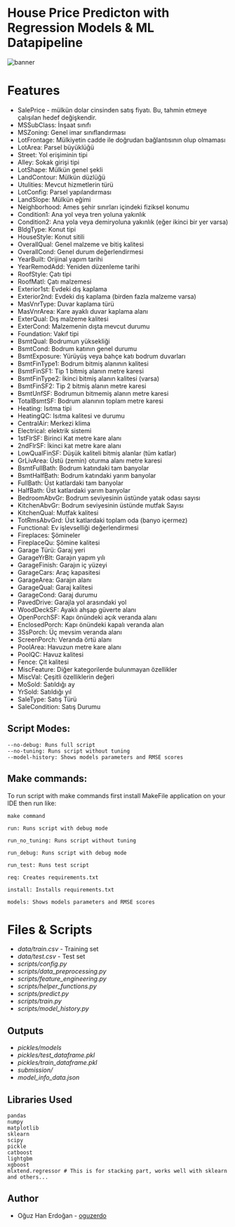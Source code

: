 # House Price Predicton with Regression Models & ML Datapipeline


![banner](https://storage.googleapis.com/kaggle-competitions/kaggle/5407/media/housesbanner.png)



# Features

- SalePrice - mülkün dolar cinsinden satış fiyatı. Bu, tahmin etmeye çalışılan hedef değişkendir.
- MSSubClass: İnşaat sınıfı
- MSZoning: Genel imar sınıflandırması
- LotFrontage: Mülkiyetin cadde ile doğrudan bağlantısının olup olmaması
- LotArea: Parsel büyüklüğü
- Street: Yol erişiminin tipi
- Alley: Sokak girişi tipi
- LotShape: Mülkün genel şekli
- LandContour: Mülkün düzlüğü
- Utulities: Mevcut hizmetlerin türü
- LotConfig: Parsel yapılandırması
- LandSlope: Mülkün eğimi
- Neighborhood: Ames şehir sınırları içindeki fiziksel konumu
- Condition1: Ana yol veya tren yoluna yakınlık
- Condition2: Ana yola veya demiryoluna yakınlık (eğer ikinci bir yer varsa)
- BldgType: Konut tipi
- HouseStyle: Konut sitili
- OverallQual: Genel malzeme ve bitiş kalitesi
- OverallCond: Genel durum değerlendirmesi
- YearBuilt: Orijinal yapım tarihi
- YearRemodAdd: Yeniden düzenleme tarihi
- RoofStyle: Çatı tipi
- RoofMatl: Çatı malzemesi
- Exterior1st: Evdeki dış kaplama
- Exterior2nd: Evdeki dış kaplama (birden fazla malzeme varsa)
- MasVnrType: Duvar kaplama türü
- MasVnrArea: Kare ayaklı duvar kaplama alanı
- ExterQual: Dış malzeme kalitesi
- ExterCond: Malzemenin dışta mevcut durumu
- Foundation: Vakıf tipi
- BsmtQual: Bodrumun yüksekliği
- BsmtCond: Bodrum katının genel durumu
- BsmtExposure: Yürüyüş veya bahçe katı bodrum duvarları
- BsmtFinType1: Bodrum bitmiş alanının kalitesi
- BsmtFinSF1: Tip 1 bitmiş alanın metre karesi
- BsmtFinType2: İkinci bitmiş alanın kalitesi (varsa)
- BsmtFinSF2: Tip 2 bitmiş alanın metre karesi
- BsmtUnfSF: Bodrumun bitmemiş alanın metre karesi
- TotalBsmtSF: Bodrum alanının toplam metre karesi
- Heating: Isıtma tipi
- HeatingQC: Isıtma kalitesi ve durumu
- CentralAir: Merkezi klima
- Electrical: elektrik sistemi
- 1stFlrSF: Birinci Kat metre kare alanı
- 2ndFlrSF: İkinci kat metre kare alanı
- LowQualFinSF: Düşük kaliteli bitmiş alanlar (tüm katlar)
- GrLivArea: Üstü (zemin) oturma alanı metre karesi
- BsmtFullBath: Bodrum katındaki tam banyolar
- BsmtHalfBath: Bodrum katındaki yarım banyolar
- FullBath: Üst katlardaki tam banyolar
- HalfBath: Üst katlardaki yarım banyolar
- BedroomAbvGr: Bodrum seviyesinin üstünde yatak odası sayısı
- KitchenAbvGr: Bodrum seviyesinin üstünde mutfak Sayısı
- KitchenQual: Mutfak kalitesi
- TotRmsAbvGrd: Üst katlardaki toplam oda (banyo içermez)
- Functional: Ev işlevselliği değerlendirmesi
- Fireplaces: Şömineler
- FireplaceQu: Şömine kalitesi
- Garage Türü: Garaj yeri
- GarageYrBlt: Garajın yapım yılı
- GarageFinish: Garajın iç yüzeyi
- GarageCars: Araç kapasitesi
- GarageArea: Garajın alanı
- GarageQual: Garaj kalitesi
- GarageCond: Garaj durumu
- PavedDrive: Garajla yol arasındaki yol
- WoodDeckSF: Ayaklı ahşap güverte alanı
- OpenPorchSF: Kapı önündeki açık veranda alanı
- EnclosedPorch: Kapı önündeki kapalı veranda alan
- 3SsPorch: Üç mevsim veranda alanı
- ScreenPorch: Veranda örtü alanı
- PoolArea: Havuzun metre kare alanı
- PoolQC: Havuz kalitesi
- Fence: Çit kalitesi
- MiscFeature: Diğer kategorilerde bulunmayan özellikler
- MiscVal: Çeşitli özelliklerin değeri
- MoSold: Satıldığı ay
- YrSold: Satıldığı yıl
- SaleType: Satış Türü
- SaleCondition: Satış Durumu


## Script Modes:
```
--no-debug: Runs full script
--no-tuning: Runs script without tuning
--model-history: Shows models parameters and RMSE scores
```

## Make commands:

To run script with make commands first install MakeFile 
application on your IDE then run like:

`make command`
```
run: Runs script with debug mode

run_no_tuning: Runs script without tuning

run_debug: Runs script with debug mode

run_test: Runs test script

req: Creates requirements.txt

install: Installs requirements.txt

models: Shows models parameters and RMSE scores
```


# Files & Scripts

- *data/train.csv* - Training set
- *data/test.csv* - Test set
- *scripts/config.py*
- *scripts/data_preprocessing.py*
- *scripts/feature_engineering.py*
- *scripts/helper_functions.py*
- *scripts/predict.py*
- *scripts/train.py*
- *scripts/model_history.py*


## Outputs
- *pickles/models*
- *pickles/test_dataframe.pkl*
- *pickles/train_dataframe.pkl*
- *submission/*
- *model_info_data.json*


## Libraries Used

```
pandas
numpy
matplotlib
sklearn
scipy
pickle
catboost
lightgbm 
xgboost
mlxtend.regressor # This is for stacking part, works well with sklearn and others...
```

## Author

- Oğuz Han Erdoğan - [oguzerdo](https://github.com/oguzerdo)
